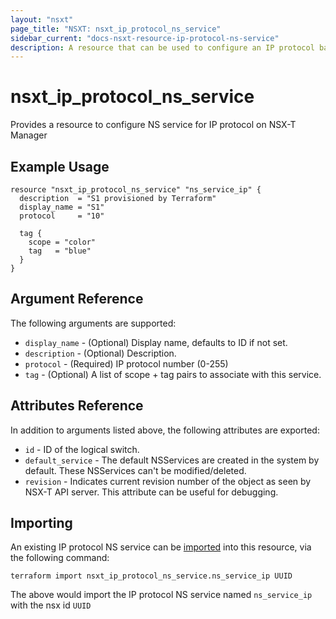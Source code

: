 ```yaml
---
layout: "nsxt"
page_title: "NSXT: nsxt_ip_protocol_ns_service"
sidebar_current: "docs-nsxt-resource-ip-protocol-ns-service"
description: A resource that can be used to configure an IP protocol based networking and security service in NSX.
---
```


# nsxt_ip_protocol_ns_service

Provides a resource to configure NS service for IP protocol on NSX-T Manager

## Example Usage

```hcl
resource "nsxt_ip_protocol_ns_service" "ns_service_ip" {
  description  = "S1 provisioned by Terraform"
  display_name = "S1"
  protocol     = "10"

  tag {
    scope = "color"
    tag   = "blue"
  }
}
```

## Argument Reference

The following arguments are supported:

* `display_name` - (Optional) Display name, defaults to ID if not set.
* `description` - (Optional) Description.
* `protocol` - (Required) IP protocol number (0-255)
* `tag` - (Optional) A list of scope + tag pairs to associate with this service.

## Attributes Reference

In addition to arguments listed above, the following attributes are exported:

* `id` - ID of the logical switch.
* `default_service` - The default NSServices are created in the system by default. These NSServices can't be modified/deleted.
* `revision` - Indicates current revision number of the object as seen by NSX-T API server. This attribute can be useful for debugging.

## Importing

An existing IP protocol NS service can be [imported][docs-import] into this resource, via the following command:

[docs-import]: /docs/import/index.html

```
terraform import nsxt_ip_protocol_ns_service.ns_service_ip UUID
```

The above would import the IP protocol NS service named `ns_service_ip` with the nsx id `UUID`
